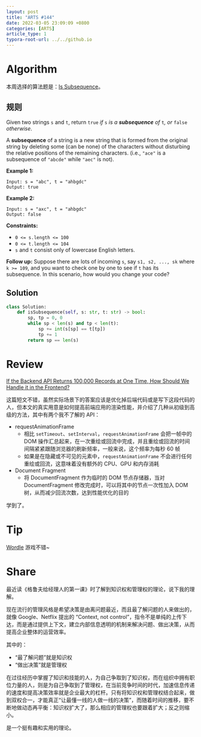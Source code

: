 ```yaml
---
layout: post
title: "ARTS #144"
date: 2022-03-05 23:09:09 +0800
categories: [ARTS]
article_type: 1
typora-root-url: ../../github.io
---
```



# Algorithm

本周选择的算法题是：[Is Subsequence](https://leetcode.com/problems/is-subsequence/)。


## 规则

Given two strings `s` and `t`, return `true` *if* `s` *is a **subsequence** of* `t`*, or* `false` *otherwise*.

A **subsequence** of a string is a new string that is formed from the original string by deleting some (can be none) of the characters without disturbing the relative positions of the remaining characters. (i.e., `"ace"` is a subsequence of `"abcde"` while `"aec"` is not).

 

**Example 1:**

```
Input: s = "abc", t = "ahbgdc"
Output: true
```

**Example 2:**

```
Input: s = "axc", t = "ahbgdc"
Output: false
```

 

**Constraints:**

- `0 <= s.length <= 100`
- `0 <= t.length <= 104`
- `s` and `t` consist only of lowercase English letters.

 

**Follow up:** Suppose there are lots of incoming `s`, say `s1, s2, ..., sk` where `k >= 109`, and you want to check one by one to see if `t` has its subsequence. In this scenario, how would you change your code?

## Solution

```python
class Solution:
    def isSubsequence(self, s: str, t: str) -> bool:
        sp, tp = 0, 0
        while sp < len(s) and tp < len(t):
            sp += int(s[sp] == t[tp])
            tp += 1
        return sp == len(s)
```


# Review

[If the Backend API Returns 100,000 Records at One Time, How Should We Handle it in the Frontend?](https://medium.com/frontend-canteen/if-the-backend-api-returns-100-000-records-at-one-time-how-should-we-handle-it-in-the-frontend-fab21218fe2)

这篇短文不错，虽然实际场景下的答案应该是优化掉后端代码或是写下这段代码的人，但本文的真实用意是如何提高前端应用的渲染性能，并介绍了几种从初级到高级的方法，其中有两个我不了解的 API：

- requestAnimationFrame
  - 相比 `setTimeout`、`setInterval`，`requestAnimationFrame` 会把一帧中的 DOM 操作汇总起来，在一次重绘或回流中完成，并且重绘或回流的时间间隔紧紧跟随浏览器的刷新频率，一般来说，这个频率为每秒 60 帧
  - 如果是在隐藏或不可见的元素中，`requestAnimationFrame` 不会进行任何重绘或回流，这意味着没有额外的 CPU、GPU 和内存消耗
- Document Fragment
  - 将 DocumentFragment 作为临时的 DOM 节点存储器，当对 DocumentFragment 修改完成时，可以将其中的节点一次性加入 DOM 树，从而减少回流次数，达到性能优化的目的

学到了。

# Tip

[Wordle](https://www.nytimes.com/games/wordle/index.html) 游戏不错~

# Share

最近读《格鲁夫给经理人的第一课》时了解到知识权和管理权的理论，说下我的理解。

现在流行的管理风格是希望决策是由离问题最近，而且最了解问题的人来做出的，就像 Google、Netflix 提出的 “Context, not control”，指令不是单纯的上传下达，而是通过提供上下文，建立内部信息透明的机制来解决问题、做出决策，从而提高企业整体的运营效率。

其中的：

- “最了解问题”就是知识权
- “做出决策”就是管理权

在过往经历中掌握了知识和技能的人，为自己争取到了知识权，而在组织中拥有职位力量的人，则是为自己争取到了管理权，在当前竞争时间的时代，加速信息传递的速度和提高决策效率就是企业最大的杠杆。只有将知识权和管理权结合起来，做到双权合一，才能真正“让最懂一线的人做一线的决策”，而随着时间的推移，要不断地做动态再平衡：知识权扩大了，那么相应的管理权也要跟着扩大；反之则缩小。

是一个挺有趣和实用的理论。
